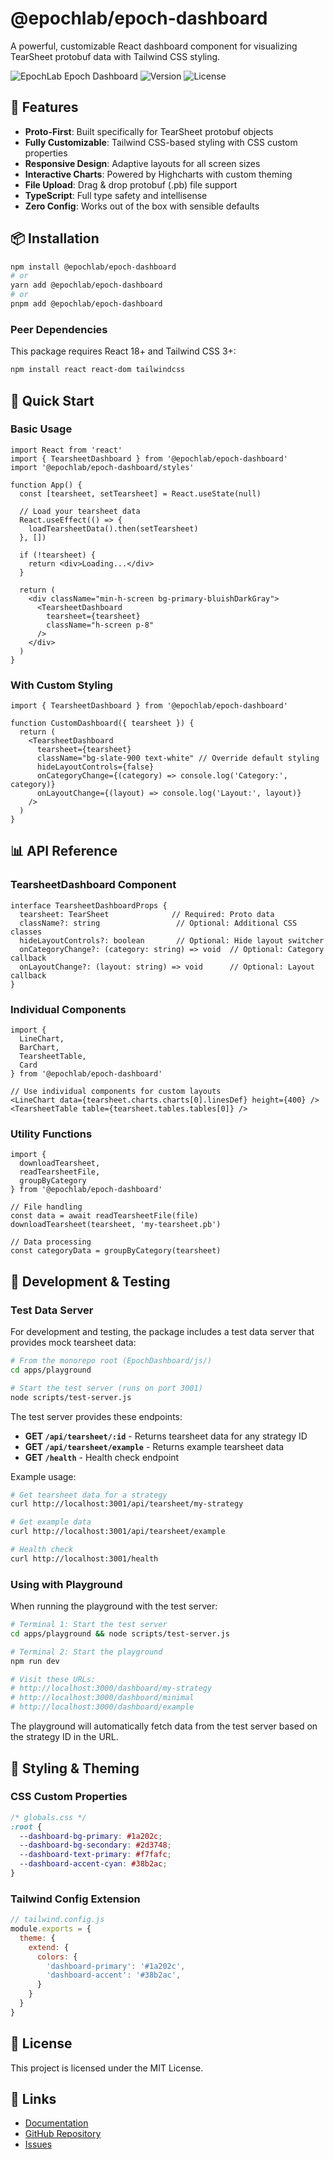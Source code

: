 # @epochlab/epoch-dashboard

A powerful, customizable React dashboard component for visualizing TearSheet protobuf data with Tailwind CSS styling.

![EpochLab Epoch Dashboard](https://img.shields.io/badge/EpochLab-Epoch%20Dashboard-blue.svg)
![Version](https://img.shields.io/badge/version-1.0.0-green.svg)
![License](https://img.shields.io/badge/license-MIT-blue.svg)

## 🚀 Features

- **Proto-First**: Built specifically for TearSheet protobuf objects
- **Fully Customizable**: Tailwind CSS-based styling with CSS custom properties
- **Responsive Design**: Adaptive layouts for all screen sizes
- **Interactive Charts**: Powered by Highcharts with custom theming
- **File Upload**: Drag & drop protobuf (.pb) file support
- **TypeScript**: Full type safety and intellisense
- **Zero Config**: Works out of the box with sensible defaults

## 📦 Installation

```bash
npm install @epochlab/epoch-dashboard
# or
yarn add @epochlab/epoch-dashboard
# or
pnpm add @epochlab/epoch-dashboard
```

### Peer Dependencies

This package requires React 18+ and Tailwind CSS 3+:

```bash
npm install react react-dom tailwindcss
```

## 🎯 Quick Start

### Basic Usage

```tsx
import React from 'react'
import { TearsheetDashboard } from '@epochlab/epoch-dashboard'
import '@epochlab/epoch-dashboard/styles'

function App() {
  const [tearsheet, setTearsheet] = React.useState(null)

  // Load your tearsheet data
  React.useEffect(() => {
    loadTearsheetData().then(setTearsheet)
  }, [])

  if (!tearsheet) {
    return <div>Loading...</div>
  }

  return (
    <div className="min-h-screen bg-primary-bluishDarkGray">
      <TearsheetDashboard
        tearsheet={tearsheet}
        className="h-screen p-8"
      />
    </div>
  )
}
```

### With Custom Styling

```tsx
import { TearsheetDashboard } from '@epochlab/epoch-dashboard'

function CustomDashboard({ tearsheet }) {
  return (
    <TearsheetDashboard
      tearsheet={tearsheet}
      className="bg-slate-900 text-white" // Override default styling
      hideLayoutControls={false}
      onCategoryChange={(category) => console.log('Category:', category)}
      onLayoutChange={(layout) => console.log('Layout:', layout)}
    />
  )
}
```

## 📊 API Reference

### TearsheetDashboard Component

```tsx
interface TearsheetDashboardProps {
  tearsheet: TearSheet              // Required: Proto data
  className?: string                 // Optional: Additional CSS classes
  hideLayoutControls?: boolean       // Optional: Hide layout switcher
  onCategoryChange?: (category: string) => void  // Optional: Category callback
  onLayoutChange?: (layout: string) => void      // Optional: Layout callback
}
```

### Individual Components

```tsx
import {
  LineChart,
  BarChart,
  TearsheetTable,
  Card
} from '@epochlab/epoch-dashboard'

// Use individual components for custom layouts
<LineChart data={tearsheet.charts.charts[0].linesDef} height={400} />
<TearsheetTable table={tearsheet.tables.tables[0]} />
```

### Utility Functions

```tsx
import {
  downloadTearsheet,
  readTearsheetFile,
  groupByCategory
} from '@epochlab/epoch-dashboard'

// File handling
const data = await readTearsheetFile(file)
downloadTearsheet(tearsheet, 'my-tearsheet.pb')

// Data processing
const categoryData = groupByCategory(tearsheet)
```

## 🧪 Development & Testing

### Test Data Server

For development and testing, the package includes a test data server that provides mock tearsheet data:

```bash
# From the monorepo root (EpochDashboard/js/)
cd apps/playground

# Start the test server (runs on port 3001)
node scripts/test-server.js
```

The test server provides these endpoints:

- **GET `/api/tearsheet/:id`** - Returns tearsheet data for any strategy ID
- **GET `/api/tearsheet/example`** - Returns example tearsheet data
- **GET `/health`** - Health check endpoint

Example usage:
```bash
# Get tearsheet data for a strategy
curl http://localhost:3001/api/tearsheet/my-strategy

# Get example data
curl http://localhost:3001/api/tearsheet/example

# Health check
curl http://localhost:3001/health
```

### Using with Playground

When running the playground with the test server:

```bash
# Terminal 1: Start the test server
cd apps/playground && node scripts/test-server.js

# Terminal 2: Start the playground
npm run dev

# Visit these URLs:
# http://localhost:3000/dashboard/my-strategy
# http://localhost:3000/dashboard/minimal
# http://localhost:3000/dashboard/example
```

The playground will automatically fetch data from the test server based on the strategy ID in the URL.

## 🎨 Styling & Theming

### CSS Custom Properties

```css
/* globals.css */
:root {
  --dashboard-bg-primary: #1a202c;
  --dashboard-bg-secondary: #2d3748;
  --dashboard-text-primary: #f7fafc;
  --dashboard-accent-cyan: #38b2ac;
}
```

### Tailwind Config Extension

```javascript
// tailwind.config.js
module.exports = {
  theme: {
    extend: {
      colors: {
        'dashboard-primary': '#1a202c',
        'dashboard-accent': '#38b2ac',
      }
    }
  }
}
```

## 📄 License

This project is licensed under the MIT License.

## 🔗 Links

- [Documentation](https://docs.epochlab.com/tearsheet-dashboard)
- [GitHub Repository](https://github.com/epochlab/tearsheet-dashboard)
- [Issues](https://github.com/epochlab/tearsheet-dashboard/issues)